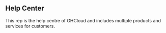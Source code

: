 ## Help Center  
This rep is the help centre of GHCloud and includes multiple products and services for customers.  
